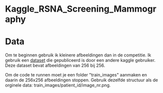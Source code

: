 # Kaggle_RSNA_Screening_Mammography

# Data

Om te beginnen gebruik ik kleinere afbeeldingen dan in de competitie. Ik gebruik een [dataset](https://www.kaggle.com/datasets/radek1/rsna-mammography-images-as-pngs/versions/2) die gepubliceerd is door een andere kaggle gebruiker.
Deze dataset bevat afbeeldingen van 256 bij 256. 

Om de code te runnen moet je een folder "train_images" aanmaken en daarin de 256x256 afbeeldingen stoppen. Gebruik dezelfde structuur als de orginele data: train_images/patient_id/image_nr.png.
